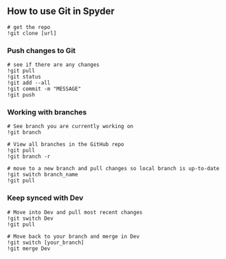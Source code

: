 ## How to use Git in Spyder

```
# get the repo
!git clone [url]
```

### Push changes to Git
```
# see if there are any changes
!git pull
!git status
!git add --all
!git commit -m "MESSAGE"
!git push

```

### Working with branches 
```
# See branch you are currently working on
!git branch

# View all branches in the GitHub repo
!git pull
!git branch -r

# move to a new branch and pull changes so local branch is up-to-date
!git switch branch_name
!git pull

```

### Keep synced with Dev
```
# Move into Dev and pull most recent changes
!git switch Dev
!git pull

# Move back to your branch and merge in Dev
!git switch [your_branch]
!git merge Dev
```
